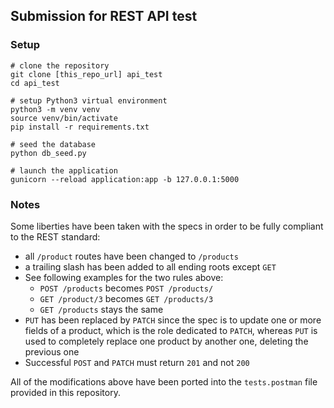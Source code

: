 ## Submission for REST API test

### Setup

```shell
# clone the repository
git clone [this_repo_url] api_test
cd api_test

# setup Python3 virtual environment
python3 -m venv venv
source venv/bin/activate
pip install -r requirements.txt

# seed the database
python db_seed.py

# launch the application
gunicorn --reload application:app -b 127.0.0.1:5000
```

### Notes

Some liberties have been taken with the specs in order to be fully compliant to the REST standard:

- all `/product` routes have been changed to `/products`
- a trailing slash has been added to all ending roots except `GET`
- See following examples for the two rules above:
  - `POST /products` becomes `POST /products/`
  - `GET /product/3` becomes `GET /products/3`
  - `GET /products` stays the same
- `PUT` has been replaced by `PATCH` since the spec is to update one or more fields of a product,
  which is the role dedicated to `PATCH`, whereas `PUT` is used to completely replace one product
  by another one, deleting the previous one
- Successful `POST` and `PATCH` must return `201` and not `200`

All of the modifications above have been ported into the `tests.postman` file provided in this repository.
